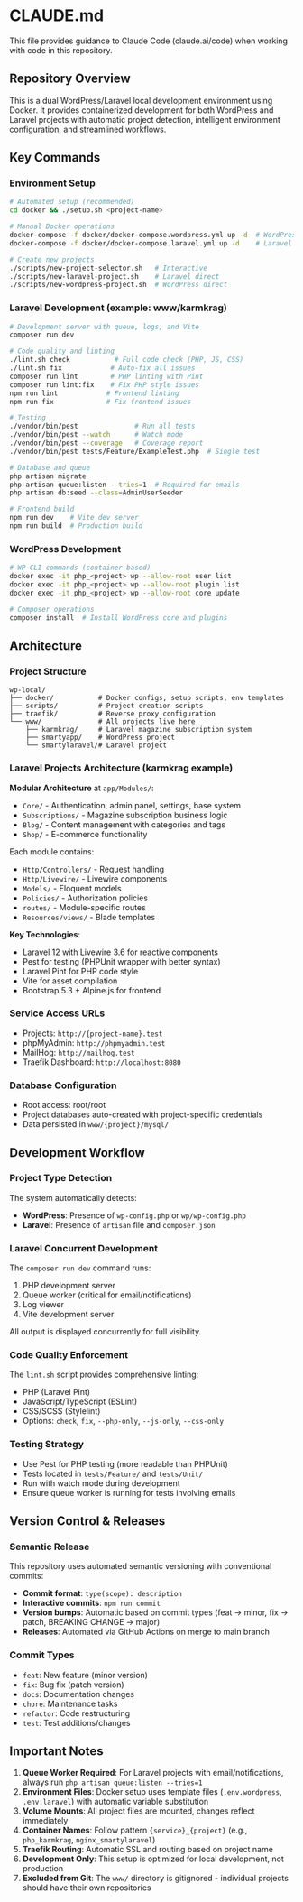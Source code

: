 # CLAUDE.md

This file provides guidance to Claude Code (claude.ai/code) when working with code in this repository.

## Repository Overview

This is a dual WordPress/Laravel local development environment using Docker. It provides containerized development for both WordPress and Laravel projects with automatic project detection, intelligent environment configuration, and streamlined workflows.

## Key Commands

### Environment Setup
```bash
# Automated setup (recommended)
cd docker && ./setup.sh <project-name>

# Manual Docker operations
docker-compose -f docker/docker-compose.wordpress.yml up -d  # WordPress
docker-compose -f docker/docker-compose.laravel.yml up -d    # Laravel

# Create new projects
./scripts/new-project-selector.sh   # Interactive
./scripts/new-laravel-project.sh    # Laravel direct
./scripts/new-wordpress-project.sh  # WordPress direct
```

### Laravel Development (example: www/karmkrag)
```bash
# Development server with queue, logs, and Vite
composer run dev

# Code quality and linting
./lint.sh check           # Full code check (PHP, JS, CSS)
./lint.sh fix            # Auto-fix all issues
composer run lint        # PHP linting with Pint
composer run lint:fix    # Fix PHP style issues
npm run lint            # Frontend linting
npm run fix             # Fix frontend issues

# Testing
./vendor/bin/pest              # Run all tests
./vendor/bin/pest --watch      # Watch mode
./vendor/bin/pest --coverage   # Coverage report
./vendor/bin/pest tests/Feature/ExampleTest.php  # Single test

# Database and queue
php artisan migrate
php artisan queue:listen --tries=1  # Required for emails
php artisan db:seed --class=AdminUserSeeder

# Frontend build
npm run dev    # Vite dev server
npm run build  # Production build
```

### WordPress Development
```bash
# WP-CLI commands (container-based)
docker exec -it php_<project> wp --allow-root user list
docker exec -it php_<project> wp --allow-root plugin list
docker exec -it php_<project> wp --allow-root core update

# Composer operations
composer install  # Install WordPress core and plugins
```

## Architecture

### Project Structure
```
wp-local/
├── docker/           # Docker configs, setup scripts, env templates
├── scripts/          # Project creation scripts
├── traefik/          # Reverse proxy configuration
└── www/              # All projects live here
    ├── karmkrag/     # Laravel magazine subscription system
    ├── smartyapp/    # WordPress project
    └── smartylaravel/# Laravel project
```

### Laravel Projects Architecture (karmkrag example)

**Modular Architecture** at `app/Modules/`:
- `Core/` - Authentication, admin panel, settings, base system
- `Subscriptions/` - Magazine subscription business logic
- `Blog/` - Content management with categories and tags
- `Shop/` - E-commerce functionality

Each module contains:
- `Http/Controllers/` - Request handling
- `Http/Livewire/` - Livewire components
- `Models/` - Eloquent models
- `Policies/` - Authorization policies
- `routes/` - Module-specific routes
- `Resources/views/` - Blade templates

**Key Technologies**:
- Laravel 12 with Livewire 3.6 for reactive components
- Pest for testing (PHPUnit wrapper with better syntax)
- Laravel Pint for PHP code style
- Vite for asset compilation
- Bootstrap 5.3 + Alpine.js for frontend

### Service Access URLs
- Projects: `http://{project-name}.test`
- phpMyAdmin: `http://phpmyadmin.test`
- MailHog: `http://mailhog.test`
- Traefik Dashboard: `http://localhost:8080`

### Database Configuration
- Root access: root/root
- Project databases auto-created with project-specific credentials
- Data persisted in `www/{project}/mysql/`

## Development Workflow

### Project Type Detection
The system automatically detects:
- **WordPress**: Presence of `wp-config.php` or `wp/wp-config.php`
- **Laravel**: Presence of `artisan` file and `composer.json`

### Laravel Concurrent Development
The `composer run dev` command runs:
1. PHP development server
2. Queue worker (critical for email/notifications)
3. Log viewer
4. Vite development server

All output is displayed concurrently for full visibility.

### Code Quality Enforcement
The `lint.sh` script provides comprehensive linting:
- PHP (Laravel Pint)
- JavaScript/TypeScript (ESLint)
- CSS/SCSS (Stylelint)
- Options: `check`, `fix`, `--php-only`, `--js-only`, `--css-only`

### Testing Strategy
- Use Pest for PHP testing (more readable than PHPUnit)
- Tests located in `tests/Feature/` and `tests/Unit/`
- Run with watch mode during development
- Ensure queue worker is running for tests involving emails

## Version Control & Releases

### Semantic Release
This repository uses automated semantic versioning with conventional commits:
- **Commit format**: `type(scope): description`
- **Interactive commits**: `npm run commit`
- **Version bumps**: Automatic based on commit types (feat → minor, fix → patch, BREAKING CHANGE → major)
- **Releases**: Automated via GitHub Actions on merge to main branch

### Commit Types
- `feat`: New feature (minor version)
- `fix`: Bug fix (patch version)
- `docs`: Documentation changes
- `chore`: Maintenance tasks
- `refactor`: Code restructuring
- `test`: Test additions/changes

## Important Notes

1. **Queue Worker Required**: For Laravel projects with email/notifications, always run `php artisan queue:listen --tries=1`
2. **Environment Files**: Docker setup uses template files (`.env.wordpress`, `.env.laravel`) with automatic variable substitution
3. **Volume Mounts**: All project files are mounted, changes reflect immediately
4. **Container Names**: Follow pattern `{service}_{project}` (e.g., `php_karmkrag`, `nginx_smartylaravel`)
5. **Traefik Routing**: Automatic SSL and routing based on project name
6. **Development Only**: This setup is optimized for local development, not production
7. **Excluded from Git**: The `www/` directory is gitignored - individual projects should have their own repositories